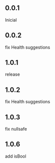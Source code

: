 ## 0.0.1
Inicial

## 0.0.2
fix Health suggestions

## 1.0.1
release

## 1.0.2
fix Health suggestions

## 1.0.3
fix nullsafe

## 1.0.6
add isBool